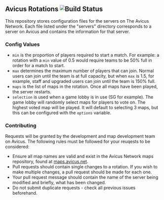 ## Avicus Rotations ![Build Status](https://travis-ci.org/Avicus/Rotations.svg?branch=master)

This repository stores configuration files for the servers on The Avicus Network. Each file listed under the "servers" directory corresponds to a server on Avicus and contains the information for that server.

### Config Values

* `min` is the proportion of players required to start a match. For example: a rotation with a `min` value of 0.5 would require teams to be 50% full in order for a match to start.
* `max` determines the maximum number of players that can join. Normal users can join until the team is at full capacity, but when `max` is 1.5, for example, staff and upgraded users can join until the team is 150% full.
* `maps` is the list of maps in the rotation. Once all maps have been played, the server restarts.
* `selection` is used when a game lobby is in use (SG for example). The game lobby will randomly select maps for players to vote on. The highest voted map will be played. It will default to selecting 3 maps, but this can be configured with the `options` variable.

### Contributing

Requests will be granted by the development and map development team on Avicus. The following rules must be followed for your reuqests to be considered:

* Ensure all map names are valid and exist in the Avicus Network maps repository, found at [maps.avicus.net](https://maps.avicus.net).
* Pull requests should contain single changes to a rotation. If you wish to make multiple changes, a pull request should be made for each one.
* Your pull request message should contain the name of the server being modified and briefly, what has been changed.
* Do not submit duplicate requests - check all previous issues beforehand.
